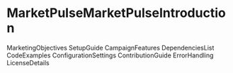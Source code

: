 # MarketPulseMarketPulseIntroduction
MarketingObjectives
SetupGuide
CampaignFeatures
DependenciesList
CodeExamples
ConfigurationSettings
ContributionGuide
ErrorHandling
LicenseDetails
